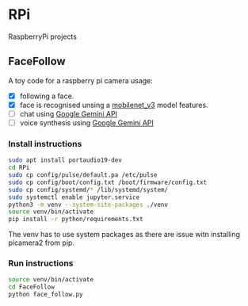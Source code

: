 # RPi
RaspberryPi projects


## FaceFollow

A toy code for a raspberry pi camera usage:

- [x] following a face. 
- [x] face is recognised unsing a [mobilenet_v3](https://www.kaggle.com/models/google/mobilenet-v3/tfLite/large-100-224-feature-vector-metadata) model features. 
- [ ] chat using [Google Gemini API ](https://ai.google.dev/gemini-api/docs/quickstart?lang=python) 
- [ ] voice synthesis using [Google Gemini API](https://ai.google.dev/gemini-api/docs/quickstart?lang=python) 

### Install instructions

```Bash
sudo apt install portaudio19-dev
cd RPi
sudo cp config/pulse/default.pa /etc/pulse
sudo cp config/boot/config.txt /boot/firmware/config.txt
sudo cp config/systemd/* /lib/systemd/system/
sudo systemctl enable jupyter.service
python3 -m venv --system-site-packages ./venv
source venv/bin/activate
pip install -r python/requirements.txt
```

The venv has to use system packages as there are issue witn installing picamera2 from pip.


### Run instructions
```Bash
source venv/bin/activate
cd FaceFollow
python face_follow.py
```
